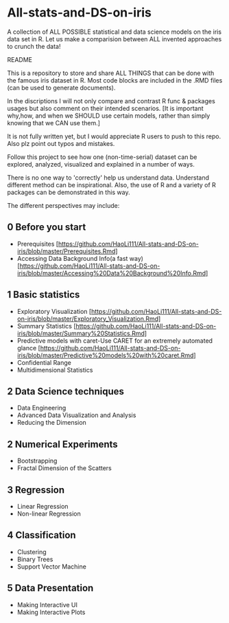 # All-stats-and-DS-on-iris
A collection of ALL POSSIBLE statistical and data science models on the iris data set in R. Let us make a comparision between ALL invented approaches to crunch the data!

README

This is a repository to store and share ALL THINGS that can be done with the famous iris dataset in R.
Most code blocks are included in the .RMD files (can be used to generate documents).

In the discriptions I will not only compare and contrast R func & packages usages but also comment on their intended scenarios.
[It is important why,how, and when we SHOULD use certain models, rather than simply knowing that we CAN use them.]

It is not fully written yet, but I would appreciate R users to push to this repo. Also plz point out typos and mistakes.

Follow this project to see how one (non-time-serial) dataset can be explored, analyzed, visualized and explained in a number of ways.

There is no one way to 'correctly' help us understand data. Understand different method can be inspirational. Also, the use of R and a variety of R packages can be demonstrated in this way.


The different perspectives may include:
## 0 Before you start
 - Prerequisites [https://github.com/HaoLi111/All-stats-and-DS-on-iris/blob/master/Prerequisites.Rmd]
 - Accessing Data Background Info(a fast way) [https://github.com/HaoLi111/All-stats-and-DS-on-iris/blob/master/Accessing%20Data%20Background%20Info.Rmd]
## 1 Basic statistics
 - Exploratory Visualization [https://github.com/HaoLi111/All-stats-and-DS-on-iris/blob/master/Exploratory_Visualization.Rmd]
 - Summary Statistics [https://github.com/HaoLi111/All-stats-and-DS-on-iris/blob/master/Summary%20Statistics.Rmd]
 - Predictive models with caret-Use CARET for an extremely automated glance [https://github.com/HaoLi111/All-stats-and-DS-on-iris/blob/master/Predictive%20models%20with%20caret.Rmd]
 - Confidential Range
 - Multidimensional Statistics
## 2 Data Science techniques
 - Data Engineering
 - Advanced Data Visualization and Analysis
 - Reducing the Dimension
## 2 Numerical Experiments
 - Bootstrapping
 - Fractal Dimension of the Scatters
## 3 Regression
 - Linear Regression
 - Non-linear Regression
## 4 Classification
 - Clustering
 - Binary Trees
 - Support Vector Machine
## 5 Data Presentation
 - Making Interactive UI
 - Making Interactive Plots


